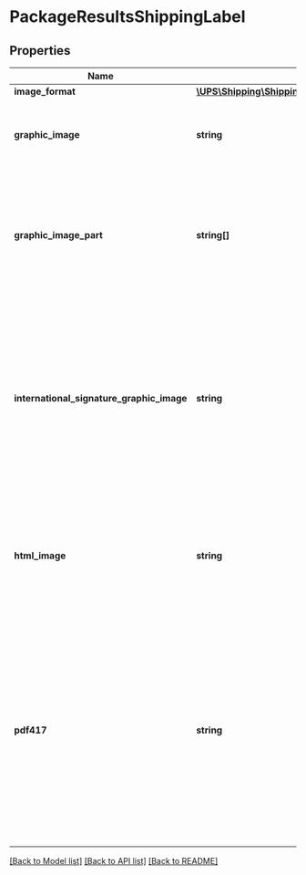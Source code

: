 # PackageResultsShippingLabel

## Properties
Name | Type | Description | Notes
------------ | ------------- | ------------- | -------------
**image_format** | [**\UPS\Shipping\Shipping\ShippingLabelImageFormat**](ShippingLabelImageFormat.md) |  | 
**graphic_image** | **string** | Base 64 encoded graphic image.   Applicable only for ShipmentResponse and ShipAcceptResponse. | 
**graphic_image_part** | **string[]** | Base 64 encoded graphic image.  Applicable only for ShipmentResponse and ShipAcceptResponse for Mail Innovations CN22 Combination Forward Label with more than 3 commodities. | 
**international_signature_graphic_image** | **string** | Base 64 encoded graphic image of the Warsaw text and signature box. EPL2, ZPL and SPL labels. The image will be returned for non-US based shipments. One image will be given per shipment and it will be in the first PackageResults container.   Applicable only for ShipmentResponse and ShipAcceptResponse. | [optional] 
**html_image** | **string** | Base 64 encoded html browser image rendering software. This is only returned for gif and png image formats.   Applicable only for ShipmentResponse and ShipAcceptResponse. | [optional] 
**pdf417** | **string** | PDF-417 is a two-dimensional barcode, which can store up to about 1,800 printable ASCII characters or 1,100 binary characters per symbol. The symbol is rectangular. The image is Base 64 encoded and returned if the LabelImageFormat code is GIF. Shipment with PRL return service only. Applicable only for ShipmentResponse and ShipAcceptResponse. | [optional] 

[[Back to Model list]](../../README.md#documentation-for-models) [[Back to API list]](../../README.md#documentation-for-api-endpoints) [[Back to README]](../../README.md)

